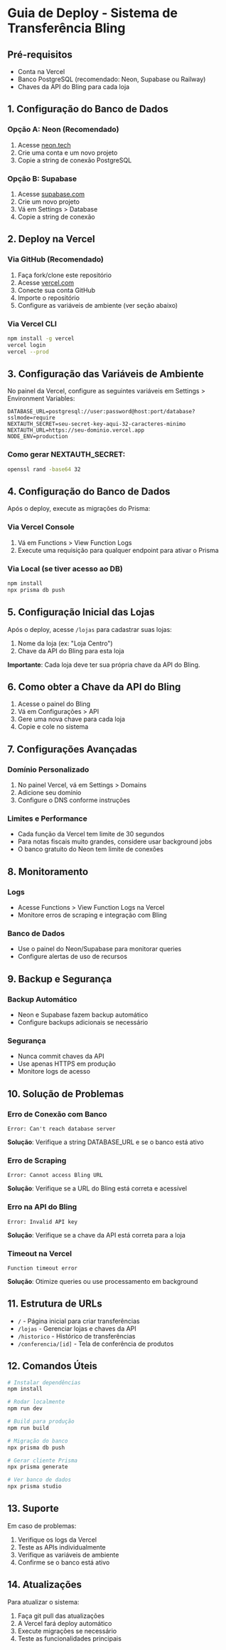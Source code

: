 # Guia de Deploy - Sistema de Transferência Bling

## Pré-requisitos

- Conta na Vercel
- Banco PostgreSQL (recomendado: Neon, Supabase ou Railway)
- Chaves da API do Bling para cada loja

## 1. Configuração do Banco de Dados

### Opção A: Neon (Recomendado)
1. Acesse [neon.tech](https://neon.tech)
2. Crie uma conta e um novo projeto
3. Copie a string de conexão PostgreSQL

### Opção B: Supabase
1. Acesse [supabase.com](https://supabase.com)
2. Crie um novo projeto
3. Vá em Settings > Database
4. Copie a string de conexão

## 2. Deploy na Vercel

### Via GitHub (Recomendado)
1. Faça fork/clone este repositório
2. Acesse [vercel.com](https://vercel.com)
3. Conecte sua conta GitHub
4. Importe o repositório
5. Configure as variáveis de ambiente (ver seção abaixo)

### Via Vercel CLI
```bash
npm install -g vercel
vercel login
vercel --prod
```

## 3. Configuração das Variáveis de Ambiente

No painel da Vercel, configure as seguintes variáveis em Settings > Environment Variables:

```env
DATABASE_URL=postgresql://user:password@host:port/database?sslmode=require
NEXTAUTH_SECRET=seu-secret-key-aqui-32-caracteres-minimo
NEXTAUTH_URL=https://seu-dominio.vercel.app
NODE_ENV=production
```

### Como gerar NEXTAUTH_SECRET:
```bash
openssl rand -base64 32
```

## 4. Configuração do Banco de Dados

Após o deploy, execute as migrações do Prisma:

### Via Vercel Console
1. Vá em Functions > View Function Logs
2. Execute uma requisição para qualquer endpoint para ativar o Prisma

### Via Local (se tiver acesso ao DB)
```bash
npm install
npx prisma db push
```

## 5. Configuração Inicial das Lojas

Após o deploy, acesse `/lojas` para cadastrar suas lojas:

1. Nome da loja (ex: "Loja Centro")
2. Chave da API do Bling para esta loja

**Importante**: Cada loja deve ter sua própria chave da API do Bling.

## 6. Como obter a Chave da API do Bling

1. Acesse o painel do Bling
2. Vá em Configurações > API
3. Gere uma nova chave para cada loja
4. Copie e cole no sistema

## 7. Configurações Avançadas

### Domínio Personalizado
1. No painel Vercel, vá em Settings > Domains
2. Adicione seu domínio
3. Configure o DNS conforme instruções

### Limites e Performance
- Cada função da Vercel tem limite de 30 segundos
- Para notas fiscais muito grandes, considere usar background jobs
- O banco gratuito do Neon tem limite de conexões

## 8. Monitoramento

### Logs
- Acesse Functions > View Function Logs na Vercel
- Monitore erros de scraping e integração com Bling

### Banco de Dados
- Use o painel do Neon/Supabase para monitorar queries
- Configure alertas de uso de recursos

## 9. Backup e Segurança

### Backup Automático
- Neon e Supabase fazem backup automático
- Configure backups adicionais se necessário

### Segurança
- Nunca commit chaves da API
- Use apenas HTTPS em produção
- Monitore logs de acesso

## 10. Solução de Problemas

### Erro de Conexão com Banco
```
Error: Can't reach database server
```
**Solução**: Verifique a string DATABASE_URL e se o banco está ativo

### Erro de Scraping
```
Error: Cannot access Bling URL
```
**Solução**: Verifique se a URL do Bling está correta e acessível

### Erro na API do Bling
```
Error: Invalid API key
```
**Solução**: Verifique se a chave da API está correta para a loja

### Timeout na Vercel
```
Function timeout error
```
**Solução**: Otimize queries ou use processamento em background

## 11. Estrutura de URLs

- `/` - Página inicial para criar transferências
- `/lojas` - Gerenciar lojas e chaves da API
- `/historico` - Histórico de transferências
- `/conferencia/[id]` - Tela de conferência de produtos

## 12. Comandos Úteis

```bash
# Instalar dependências
npm install

# Rodar localmente
npm run dev

# Build para produção
npm run build

# Migração do banco
npx prisma db push

# Gerar cliente Prisma
npx prisma generate

# Ver banco de dados
npx prisma studio
```

## 13. Suporte

Em caso de problemas:
1. Verifique os logs da Vercel
2. Teste as APIs individualmente
3. Verifique as variáveis de ambiente
4. Confirme se o banco está ativo

## 14. Atualizações

Para atualizar o sistema:
1. Faça git pull das atualizações
2. A Vercel fará deploy automático
3. Execute migrações se necessário
4. Teste as funcionalidades principais